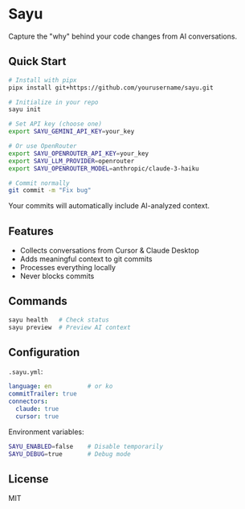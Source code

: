 # Sayu

Capture the "why" behind your code changes from AI conversations.

## Quick Start

```bash
# Install with pipx
pipx install git+https://github.com/yourusername/sayu.git

# Initialize in your repo
sayu init

# Set API key (choose one)
export SAYU_GEMINI_API_KEY=your_key

# Or use OpenRouter
export SAYU_OPENROUTER_API_KEY=your_key
export SAYU_LLM_PROVIDER=openrouter
export SAYU_OPENROUTER_MODEL=anthropic/claude-3-haiku

# Commit normally
git commit -m "Fix bug"
```

Your commits will automatically include AI-analyzed context.

## Features

- Collects conversations from Cursor & Claude Desktop
- Adds meaningful context to git commits
- Processes everything locally
- Never blocks commits

## Commands

```bash
sayu health   # Check status
sayu preview  # Preview AI context
```

## Configuration

`.sayu.yml`:
```yaml
language: en          # or ko
commitTrailer: true
connectors:
  claude: true
  cursor: true
```

Environment variables:
```bash
SAYU_ENABLED=false    # Disable temporarily
SAYU_DEBUG=true       # Debug mode
```

## License

MIT